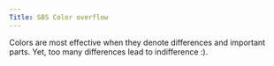 ```yaml
---
Title: SBS Color overflow
---
```


Colors are most effective when they denote differences and important parts. Yet, too many differences lead to indifference :).
